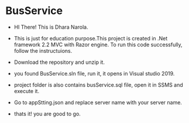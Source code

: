 # BusService
- HI There! This is Dhara Narola.
- This is just for education purpose.This project is created in .Net framework 2.2 MVC with Razor engine.
  To run this code successfully, follow the instructuions.
- Download the repository and unzip it.

- you found BusService.sln file, run it, it opens in Visual studio 2019.

- project folder is also contains busService.sql file, open it in SSMS and execute it.

- Go to appStting.json and replace server name with your server name.

- thats it! you are good to go.
